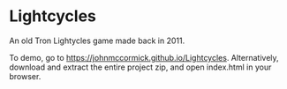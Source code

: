# Lightcycles
An old Tron Lightycles game made back in 2011.

To demo, go to https://johnmccormick.github.io/Lightcycles. Alternatively, download and extract the entire project zip, and open index.html in your browser.
